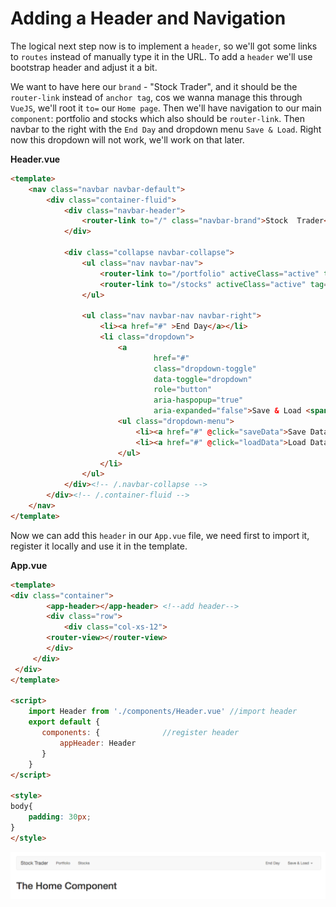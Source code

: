 # Adding a Header and Navigation

The logical next step now is to implement a `header`, so we'll got some links to `routes` instead of manually type it in the URL. To add a `header` we'll use bootstrap header and adjust it a bit. 

We want to have here our `brand` - "Stock Trader", and it should be the `router-link` instead of `anchor tag`, cos we wanna manage this through `VueJS`, we'll root it `to=` our `Home page`. Then we'll have navigation to our main `component`: portfolio and stocks which also should be `router-link`. Then navbar to the right with the `End Day` and dropdown menu `Save & Load`. Right now this dropdown will not work, we'll work on that later. 

**Header.vue**
```html
<template>
    <nav class="navbar navbar-default">
        <div class="container-fluid">
            <div class="navbar-header">
                <router-link to="/" class="navbar-brand">Stock  Trader</router-link> <!--brand here-->
            </div>

            <div class="collapse navbar-collapse">
                <ul class="nav navbar-nav">
                    <router-link to="/portfolio" activeClass="active" tag="li"><a>Portfolio</a></router-link>
                    <router-link to="/stocks" activeClass="active" tag="li"><a>Stocks</a></router-link>
                </ul>
                
                <ul class="nav navbar-nav navbar-right">
                    <li><a href="#" >End Day</a></li>
                    <li class="dropdown">
                        <a
                                href="#"
                                class="dropdown-toggle"
                                data-toggle="dropdown"
                                role="button"
                                aria-haspopup="true"
                                aria-expanded="false">Save & Load <span class="caret"></span></a>
                        <ul class="dropdown-menu">
                            <li><a href="#" @click="saveData">Save Data</a></li>
                            <li><a href="#" @click="loadData">Load Data</a></li>
                        </ul>
                    </li>
                </ul>
            </div><!-- /.navbar-collapse -->
        </div><!-- /.container-fluid -->
    </nav>
</template>
```

Now we can add this `header` in our `App.vue` file, we need first to import it, register it locally and use it in the template. 

**App.vue**
```html
<template>
<div class="container">
        <app-header></app-header> <!--add header-->
        <div class="row">
            <div class="col-xs-12">
        <router-view></router-view>
        </div>
     </div>
 </div>
</template>

<script>
    import Header from './components/Header.vue' //import header
    export default {
       components: {              //register header
           appHeader: Header
       }
    }
</script>

<style>
body{
    padding: 30px;
}
</style>
```

![stock-navbar](../stock-navbar.png)